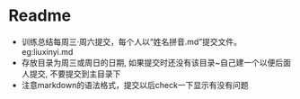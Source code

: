 # Readme
+ 训练总结每周三·周六提交，每个人以“姓名拼音.md”提交文件。eg:liuxinyi.md
+ 存放目录为周三或周日的日期, 如果提交时还没有该目录~自己建一个以便后面人提交, 不要提交到主目录下
+ 注意markdown的语法格式，提交以后check一下显示有没有问题


